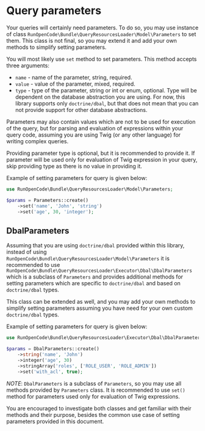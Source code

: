 # Query parameters

Your queries will certainly need parameters. To do so, you may use instance of class
`RunOpenCode\Bundle\QueryResourcesLoader\Model\Parameters` to set them. This class is not final, so you may extend it
and add your own methods to simplify setting parameters.

You will most likely use `set` method to set parameters. This method accepts three arguments:

- `name` - name of the parameter, string, required.
- `value` - value of the parameter, mixed, required.
- `type` - type of the parameter, string or int or enum, optional. Type will be dependent on the database abstraction
  you are using. For now, this library supports only `doctrine/dbal`, but that does not mean that you can not provide
  support for other database abstractions.

Parameters may also contain values which are not to be used for execution of the query, but for parsing and evaluation
of expressions within your query code, assuming you are using Twig (or any other language) for writing complex queries.

Providing parameter type is optional, but it is recommended to provide it. If parameter will be used only for evaluation
of Twig expression in your query, skip providing type as there is no value in providing it.

Example of setting parameters for query is given below:

```php
use RunOpenCode\Bundle\QueryResourcesLoader\Model\Parameters;

$params = Parameters::create()
    ->set('name', 'John', 'string')
    ->set('age', 30, 'integer');   
```

## DbalParameters

Assuming that you are using `doctrine/dbal` provided within this library, instead of using
`RunOpenCode\Bundle\QueryResourcesLoader\Model\Parameters` it is recommended to use
`RunOpenCode\Bundle\QueryResourcesLoader\Executor\Dbal\DbalParameters` which is a subclass of `Parameters` and provides
additional methods for setting parameters which are specific to `doctrine/dbal` and based on `doctrine/dbal` types.

This class can be extended as well, and you may add your own methods to simplify setting parameters assuming you have
need for your own custom `doctrine/dbal` types.

Example of setting parameters for query is given below:

```php
use RunOpenCode\Bundle\QueryResourcesLoader\Executor\Dbal\DbalParameters;

$params = DbalParameters::create()
    ->string('name', 'John')
    ->integer('age', 30)
    ->stringArray('roles', ['ROLE_USER', 'ROLE_ADMIN'])
    ->set('with_acl', true);
```

_NOTE_: `DbalParameters` is a subclass of `Parameters`, so you may use all methods provided by `Parameters` class. It is
recommended to use `set()` method for parameters used only for evaluation of Twig expressions.

You are encouraged to investigate both classes and get familiar with their methods and their purpose, besides the common
use case of setting parameters provided in this document.
